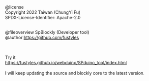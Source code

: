 @license<br>
Copyright 2022 Taiwan (ChungYi Fu)<br>
SPDX-License-Identifier: Apache-2.0<br><br>

@fileoverview SpBlockly (Developer tool)<br>
@author https://github.com/fustyles<br>

<br><br>
Try it<br>
https://fustyles.github.io/webduino/SPduino_tool/index.html
<br><br>
I will keep updating the source and blockly core to the latest version.
